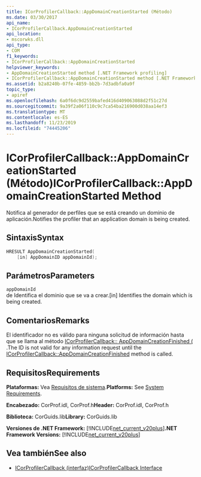 ```yaml
---
title: ICorProfilerCallback::AppDomainCreationStarted (Método)
ms.date: 03/30/2017
api_name:
- ICorProfilerCallback.AppDomainCreationStarted
api_location:
- mscorwks.dll
api_type:
- COM
f1_keywords:
- ICorProfilerCallback::AppDomainCreationStarted
helpviewer_keywords:
- AppDomainCreationStarted method [.NET Framework profiling]
- ICorProfilerCallback::AppDomainCreationStarted method [.NET Framework profiling]
ms.assetid: b2a8240b-07fe-4859-bb2b-7d3adbfa0a9f
topic_type:
- apiref
ms.openlocfilehash: 6a0f6dc9d2559bafed416d409063088d2f51c27d
ms.sourcegitcommit: 9a39f2a06f110c9c7ca54ba216900d038aa14ef3
ms.translationtype: MT
ms.contentlocale: es-ES
ms.lasthandoff: 11/23/2019
ms.locfileid: "74445206"
---
```

# <a name="icorprofilercallbackappdomaincreationstarted-method"></a><span data-ttu-id="4010f-102">ICorProfilerCallback::AppDomainCreationStarted (Método)</span><span class="sxs-lookup"><span data-stu-id="4010f-102">ICorProfilerCallback::AppDomainCreationStarted Method</span></span>
<span data-ttu-id="4010f-103">Notifica al generador de perfiles que se está creando un dominio de aplicación.</span><span class="sxs-lookup"><span data-stu-id="4010f-103">Notifies the profiler that an application domain is being created.</span></span>  
  
## <a name="syntax"></a><span data-ttu-id="4010f-104">Sintaxis</span><span class="sxs-lookup"><span data-stu-id="4010f-104">Syntax</span></span>  
  
```cpp  
HRESULT AppDomainCreationStarted(  
    [in] AppDomainID appDomainId);  
```  
  
## <a name="parameters"></a><span data-ttu-id="4010f-105">Parámetros</span><span class="sxs-lookup"><span data-stu-id="4010f-105">Parameters</span></span>  
 `appDomainId`  
 <span data-ttu-id="4010f-106">de Identifica el dominio que se va a crear.</span><span class="sxs-lookup"><span data-stu-id="4010f-106">[in] Identifies the domain which is being created.</span></span>  
  
## <a name="remarks"></a><span data-ttu-id="4010f-107">Comentarios</span><span class="sxs-lookup"><span data-stu-id="4010f-107">Remarks</span></span>  
 <span data-ttu-id="4010f-108">El identificador no es válido para ninguna solicitud de información hasta que se llama al método [ICorProfilerCallback:: AppDomainCreationFinished (](../../../../docs/framework/unmanaged-api/profiling/icorprofilercallback-appdomaincreationfinished-method.md) .</span><span class="sxs-lookup"><span data-stu-id="4010f-108">The ID is not valid for any information request until the [ICorProfilerCallback::AppDomainCreationFinished](../../../../docs/framework/unmanaged-api/profiling/icorprofilercallback-appdomaincreationfinished-method.md) method is called.</span></span>  
  
## <a name="requirements"></a><span data-ttu-id="4010f-109">Requisitos</span><span class="sxs-lookup"><span data-stu-id="4010f-109">Requirements</span></span>  
 <span data-ttu-id="4010f-110">**Plataformas:** Vea [Requisitos de sistema](../../../../docs/framework/get-started/system-requirements.md).</span><span class="sxs-lookup"><span data-stu-id="4010f-110">**Platforms:** See [System Requirements](../../../../docs/framework/get-started/system-requirements.md).</span></span>  
  
 <span data-ttu-id="4010f-111">**Encabezado:** CorProf.idl, CorProf.h</span><span class="sxs-lookup"><span data-stu-id="4010f-111">**Header:** CorProf.idl, CorProf.h</span></span>  
  
 <span data-ttu-id="4010f-112">**Biblioteca:** CorGuids.lib</span><span class="sxs-lookup"><span data-stu-id="4010f-112">**Library:** CorGuids.lib</span></span>  
  
 <span data-ttu-id="4010f-113">**Versiones de .NET Framework:** [!INCLUDE[net_current_v20plus](../../../../includes/net-current-v20plus-md.md)]</span><span class="sxs-lookup"><span data-stu-id="4010f-113">**.NET Framework Versions:** [!INCLUDE[net_current_v20plus](../../../../includes/net-current-v20plus-md.md)]</span></span>  
  
## <a name="see-also"></a><span data-ttu-id="4010f-114">Vea también</span><span class="sxs-lookup"><span data-stu-id="4010f-114">See also</span></span>

- [<span data-ttu-id="4010f-115">ICorProfilerCallback (interfaz)</span><span class="sxs-lookup"><span data-stu-id="4010f-115">ICorProfilerCallback Interface</span></span>](../../../../docs/framework/unmanaged-api/profiling/icorprofilercallback-interface.md)
